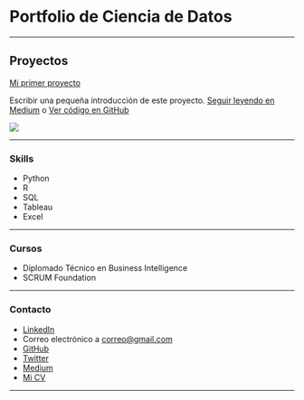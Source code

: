 # Portfolio de Ciencia de Datos

---

## Proyectos
[Mi primer proyecto](https://medium.com/pagina-entrada-blog)

Escribir una pequeña introducción de este proyecto. [Seguir leyendo en Medium](https://medium.com/pagina-entrada-blog) o [Ver código en GitHub]([https://github.com/tu-repo](https://github.com/bryan-marquez/proyecto-portafolio/blob/fbb59de4ebf932a57c913d3dce24eccc199ef442/notebooks/analisis_inicial.ipynb))

[<img src="images/dummy_thumbnail.jpg?raw=true"/>](https://medium.com/pagina-entrada-blog)

---

### Skills

- Python
- R
- SQL
- Tableau
- Excel

---

### Cursos

- Diplomado Técnico en Business Intelligence
- SCRUM Foundation

---

### Contacto

- [LinkedIn](https://www.linkedin.com/in/tu-linkedin/)
- Correo electrónico a <correo@gmail.com>
- [GitHub](https://github.com/tu-github/)
- [Twitter](https://twitter.com/tu-twitter)
- [Medium](https://medium.com/@tu-medium)
- [Mi CV](/pdf/plantilla-curriculum-blanco.pdf)

---
